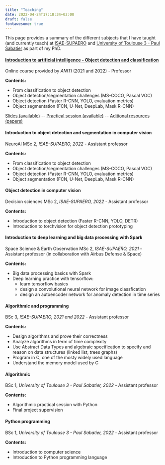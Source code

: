 ```yaml
---
title: "Teaching"
date: 2022-04-24T17:18:34+02:00
draft: false
fontawesome: true
---
```

This page provides a summary of the different subjects that I have taught (and currently teach) at [ISAE-SUPAERO](https://www.isae-supaero.fr/en/) and [University of Toulouse 3 - Paul Sabatier](https://www.univ-tlse3.fr/) as part of my PhD.
 

#### [Introduction to artificial intelligence - Object detection and classification](https://rufinv.github.io/Intro2AI-class/)

Online course provided by *ANITI* (2021 and 2022) - Professor 

**Contents:**
- From classification to object detection
- Object detection/segmentation challenges (MS-COCO, Pascal VOC)
- Object detection (Faster R-CNN, YOLO, evaluation metrics)
- Object segmentation (FCN, U-Net, DeepLab, Mask R-CNN)

[Slides (available)](/pdf/2022%20Intro2AI%20-%20Object%20detection%20and%20segmentation%20in%20computer%20vision.pdf) -- [Practical session (available)](https://drive.google.com/drive/folders/1vBUOt06V9fNeDZp03MEKuKNvj-xaA7C5?usp=sharing) -- [Aditional resources (papers)](https://drive3-pilote.renater.fr/index.php/s/Ejo5RTsHtetRXw3)

#### Introduction to object detection and segmentation in computer vision

NeuroAI MSc 2, *ISAE-SUPAERO, 2022* - Assistant professor

**Contents:**
- From classification to object detection
- Object detection/segmentation challenges (MS-COCO, Pascal VOC)
- Object detection (Faster R-CNN, YOLO, evaluation metrics)
- Object segmentation (FCN, U-Net, DeepLab, Mask R-CNN)

#### Object detection in computer vision

Decision sciences MSc 2, *ISAE-SUPAERO, 2022* - Assistant professor

**Contents:**
- Introduction to object detection (Faster R-CNN, YOLO, DETR)
- Introduction to torchvision for object detection prototyping

#### Introduction to deep learning and big data processing with Spark

Space Science & Earth Observation MSc 2, *ISAE-SUPAERO, 2021* - Assistant professor (in collaboration with Airbus Defense & Space)

**Contents:**
- Big data processing basics with Spark
- Deep learning practice with tensorflow:
    - learn tensorflow basics
	- design a convolutional neural network for image classfication
	- design an autoencoder network for anomaly detection in time series

#### Algorithmic and programming

BSc 3, *ISAE-SUPAERO, 2021 and 2022* - Assistant professor

**Contents:**
- Design algorithms and prove their correctness
- Analyze algorithms in term of time complexity
- Use Abstract Data Types and algebraic specification to specify and reason on data structures (linked list, trees graphs)
- Program in C, one of the mosty widely used language
- Understand the memory model used by C

#### Algorithmic

BSc 1, *University of Toulouse 3 - Paul Sabatier, 2022* - Assistant professor

**Contents:**
- Algorithmic practical session with Python
- Final project supervision

#### Python programming

BSc 1, *University of Toulouse 3 - Paul Sabatier, 2022* - Assistant professor

**Contents:**
- Introduction to computer science
- Introduction to Python programming language

